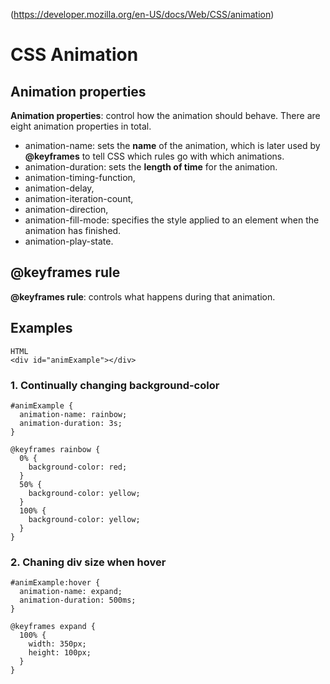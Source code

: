 (https://developer.mozilla.org/en-US/docs/Web/CSS/animation)
# CSS Animation
## Animation properties
**Animation properties**: control how the animation should behave. There are eight animation properties in total.
  * animation-name: sets the **name** of the animation, which is later used by **@keyframes** to tell CSS which rules go with which animations. 
  * animation-duration: sets the **length of time** for the animation. 
  * animation-timing-function, 
  * animation-delay, 
  * animation-iteration-count, 
  * animation-direction, 
  * animation-fill-mode: specifies the style applied to an element when the animation has finished.
  * animation-play-state.
## @keyframes rule 
**@keyframes rule**: controls what happens during that animation.
## Examples
```
HTML
<div id="animExample"></div>
```
### 1. Continually changing background-color
```
#animExample {
  animation-name: rainbow;
  animation-duration: 3s;
}

@keyframes rainbow {
  0% {
    background-color: red;
  }
  50% {
    background-color: yellow;
  }
  100% {
    background-color: yellow;
  }
}
```
### 2. Chaning div size when hover
```
#animExample:hover {
  animation-name: expand;
  animation-duration: 500ms;
}

@keyframes expand {
  100% {
    width: 350px;
    height: 100px;
  }
}
```
